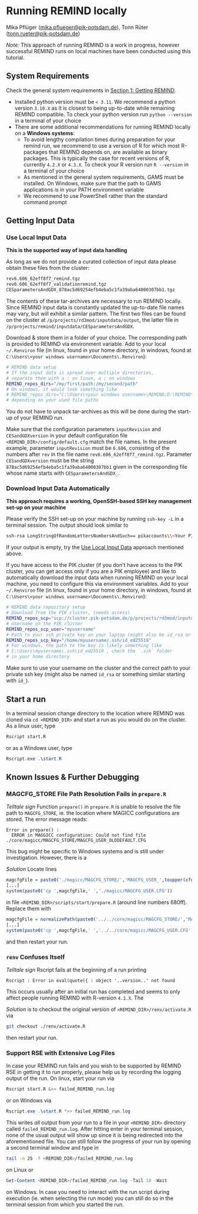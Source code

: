 # Running REMIND locally
Mika Pflüger (mika.pflueger@pik-potsdam.de), Tonn Rüter (tonn.rueter@pik-potsdam.de)

*Note:* This approach of running REMIND is a work in progress, however successful REMIND runs on local machines have been conducted using this tutorial.

## System Requirements

Check the general system requirements in [Section 1: Getting REMIND](01_GettingREMIND.md).

- Installed python version must be `< 3.11`. We recommend a python version `3.10.X` as it is closest to being up-to-date while remaining REMIND compatible. To check your python version run `python --version` in a terminal of your choice
- There are some additional recommendations for running REMIND locally on a **Windows systems**:  
  - To avoid lengthy compilation times during preparation for your remind run, we recommend to use a version of R for which most R-packages that REMIND depends on, are available as binary packages. This is typically the case for recent versions of R, currently `4.2.X` or `4.3.X`. To check your R version run `R --version` in a terminal of your choice
  - As mentioned in the general system requirements, GAMS must be installed. On Windows, make sure that the path to GAMS applications is in your PATH environment variable
  - We recommend to use PowerShell rather than the standard command prompt

## Getting Input Data

### Use Local Input Data

**This is the supported way of input data handling**

As long as we do not provide a curated collection of input data please obtain these files from the cluster:

```bash
rev6.606_62eff8f7_remind.tgz
rev6.606_62eff8f7_validationremind.tgz
CESparametersAndGDX_878ac5d69254efb4eba5c1fa39aba64000307bb1.tgz
```

The contents of these tar-archives are necessary to run REMIND locally. Since REMIND input data is constantly updated the up-to-date file names may vary, but will exhibit a similar pattern. The first two files can be found on the cluster at `/p/projects/rd3mod/inputdata/output`, the latter file in `/p/projects/remind/inputdata/CESparametersAndGDX`.

Download & store them in a folder of your choice. The corresponding path is provided to REMIND via environment variable. Add to your local `~/.Renviron` file (in linux, found in your home directory, in windows, found at `C:\Users\<your windows username>\Documents\.Renviron`):

```bash
# REMIND data setup
# If the input data is spread over multiple directories,
# separate them with a : on linux, a ; on windows
REMIND_repos_dirs="/my/first/path:/my/second/path"
# On windows, it would look something like
# REMIND_repos_dirs="C:\Users\<your windows username>\REMIND;D:\REMIND"
# depending on your used file paths
```

You do not have to unpack tar-archives as this will be done during the start-up of your REMIND run.

Make sure that the configuration parameters `inputRevision` and `CESandGDXversion` in your default configuration file `<REMIND_DIR>/config/default.cfg` match the file names. In the present example, parameter `inputRevision` must be `6.606`, consisting of the numbers after `rev` in the file name `rev6.606_62eff8f7_remind.tgz`. Parameter `CESandGDXversion` must be the string `878ac5d69254efb4eba5c1fa39aba64000307bb1` given in the corresponding file whose name starts with `CESparametersAndGDX_`.

### Download Input Data Automatically

**This approach requires a working, OpenSSH-based SSH key management set-up on your machine**

Please verify the SSH set-up on your machine by running `ssh-key -L` in a terminal session. The output should look similar to

```bash
ssh-rsa LongStringOfRandomLettersNumbersAndSuch== pikaccounts\\<Your PIK user name>@<Host Name>
```

If your output is empty, try the [Use Local Input Data](#use-local-input-data) approach mentioned above.

If you have access to the PIK cluster (if you don't have access to the PIK cluster, you can get access only if you are a PIK employee) and like to automatically download the input data when running REMIND on your local machine, you need to configure this via environment variables.
Add to your `~/.Renviron` file (in linux, found in your home directory, in windows, found at `C:\Users\<your windows username>\Documents\.Renviron`):
```bash
# REMIND data repository setup
# Download from the PIK cluster, (needs access)
REMIND_repos_scp="scp://cluster.pik-potsdam.de/p/projects/rd3mod/inputdata/output;scp://cluster.pik-potsdam.de/p/projects/remind/inputdata/CESparametersAndGDX"
# Username on the PIK cluster
REMIND_repos_scp_user="myusername"
# Path to your ssh private key on your laptop (might also be id_rsa or similar)
REMIND_repos_scp_key="/home/myusername/.ssh/id_ed25519"
# For windows, the path to the key is likely something like
# C:\Users\myusername\.ssh\id_ed25519 , check the `.ssh` folder
# in your home directory
```

Make sure to use your username on the cluster and the correct path to your private ssh key (might also be named `id_rsa` or something similar starting with `id_`).

## Start a run

In a terminal session change directory to the location where REMIND was cloned via `cd <REMIND_DIR>` and start a run as you would do on the cluster. As a linux user, type

```bash
Rscript start.R
```

or as a Windows user, type

```PowerShell
Rscript.exe .\start.R
```

## Known Issues & Further Debugging

### MAGCFG_STORE File Path Resolution Fails in `prepare.R`

*Telltale sign* Function `prepare()` in `prepare.R` is unable to resolve the file path to `MAGCFG_STORE`, ie. the location where MAGICC configurations are stored. The error message reads:

```
Error in prepare() :
  ERROR in MAGGICC configuration: Could not find file  ./core/magicc/MAGCFG_STORE/MAGCFG_USER_OLDDEFAULT.CFG
```

This bug might be specific to Windows systems and is still under investigation. However, there is a

*Solution* Locate lines

```R
magcfgFile = paste0('./magicc/MAGCFG_STORE/','MAGCFG_USER_',toupper(cfg$gms$cm_magicc_config),'.CFG')
[...]
system(paste0('cp ',magcfgFile,' ','./magicc/MAGCFG_USER.CFG'))
```

in file `<REMIND_DIR>/scripts/start/prepare.R` (around line numbers 680ff). Replace them with

```R
magcfgFile = normalizePath(paste0('../../core/magicc/MAGCFG_STORE/','MAGCFG_USER_',toupper(cfg$gms$cm_magicc_config),'.CFG'))
[...]
system(paste0('cp ',magcfgFile,' ','../../core/magicc/MAGCFG_USER.CFG'))
```

and then restart your run.

### `renv` Confuses Itself

*Telltale sign* Rscript fails at the beginning of a run printing

```
Rscript : Error in eval(quote({ : object '..version..' not found
```

This occurs usually after an initial run has completed and seems to only affect people running REMIND with R-version `4.1.X`. The

*Solution* is to checkout the original version of `<REMIND_DIR>/renv/activate.R` via

```bash
git checkout ./renv/activate.R
```

then restart your run.

### Support RSE with Extensive Log Files

In case your REMIND run fails and you wish to be supported by REMIND RSE in getting it to run properly, please help us by recording the logging output of the run. On linux, start your run via

```bash
Rscript start.R &>> failed_REMIND_run.log
```

or on Windows via

```PowerShell
Rscript.exe .\start.R *>> failed_REMIND_run.log
```

This writes *all* output from your run to a file in your `<REMIND_DIR>` directory called `failed_REMIND_run.log`. After hitting enter in your terminal session, none of the usual output will show up since it is being redirected into the aforementioned file. You can still follow the progress of your run by opening a second terminal window and type in

```bash
tail -n 25 -f <REMIND_DIR>/failed_REMIND_run.log
```

on Linux or

```PowerShell
Get-Content <REMIND_DIR>/failed_REMIND_run.log -Tail 10 -Wait
```

on Windows. In case you need to interact with the run script during execution (ie. when selecting the run mode) you can still do so in the terminal session from which you started the run.
